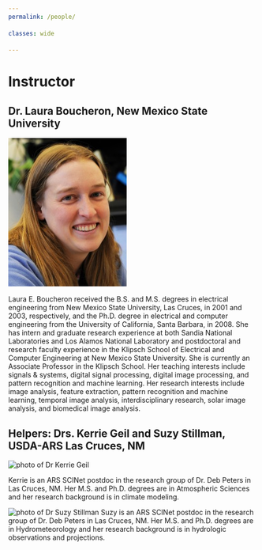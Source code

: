 ```yaml
---
permalink: /people/

classes: wide

---
```



# Instructor 
## Dr. Laura Boucheron, New Mexico State University

![photo of the instructor Dr Laura Boucheron](/assets/images/boucheron-240x300.jpg)

Laura E. Boucheron received the B.S. and M.S. degrees in electrical engineering from New Mexico State University, Las Cruces, in 2001 and 2003, respectively, and the Ph.D. degree in electrical and computer engineering from the University of California, Santa Barbara, in 2008. She has intern and graduate research experience at both Sandia National Laboratories and Los Alamos National Laboratory and postdoctoral and research faculty experience in the Klipsch School of Electrical and Computer Engineering at New Mexico State University. She is currently an Associate Professor in the Klipsch School. Her teaching interests include signals & systems, digital signal processing, digital image processing, and pattern recognition and machine learning. Her research interests include image analysis, feature extraction, pattern recognition and machine learning, temporal image analysis, interdisciplinary research, solar image analysis, and biomedical image analysis.


## Helpers: Drs. Kerrie Geil and Suzy Stillman, USDA-ARS Las Cruces, NM

![photo of Dr Kerrie Geil](/assets/image/kerrie-geil-150-150.jpg)

Kerrie is an ARS SCINet postdoc in the research group of Dr. Deb Peters in Las Cruces, NM. Her M.S. and Ph.D. degrees are in Atmospheric Sciences and her research background is in climate modeling.

![photo of Dr Suzy Stillman](/assets/image/suzy-stillman-150-150.jpg)
Suzy is an ARS SCINet postdoc in the research group of Dr. Deb Peters in Las Cruces, NM. Her M.S. and Ph.D. degrees are in Hydrometeorology and her research background is in hydrologic observations and projections. 
